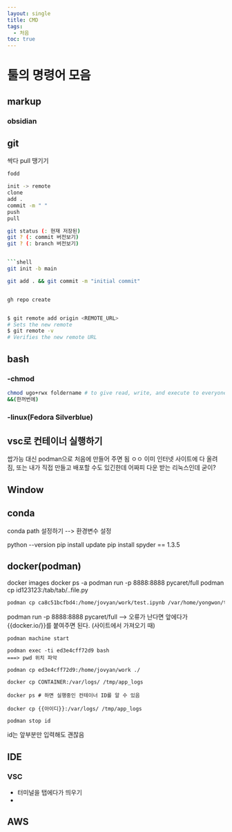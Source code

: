 ```yaml
---
layout: single
title: CMD 
tags:
  - 처음
toc: true
---
```

# 툴의 명령어 모음

## markup
### obsidian

## git

싹다 pull 땡기기 
```bash
fodd

init -> remote
clone
add .
commit -m " "
push
pull

git status (: 현재 저장된)
git ? (: commit 버전보기)
git ? (: branch 버전보기)


```shell
git init -b main

git add . && git commit -m "initial commit"


gh repo create


$ git remote add origin <REMOTE_URL>
# Sets the new remote
$ git remote -v
# Verifies the new remote URL


```


## bash

### -chmod
```bash
chmod ugo+rwx foldername # to give read, write, and execute to everyone.
&&(한꺼번에)
```


### -linux(Fedora Silverblue)
## vsc로 컨테이너 실행하기
쌉가능 대신 podman으로 처음에 만들어 주면 됨 ㅇㅇ
이미 인터넷 사이트에 다 올려짐, 또는 내가 직접 만들고 배포할 수도 있긴한데 어짜피 다운 받는 리눅스인데 굳이?

## Window

## conda
conda path 설정하기 --> 환경변수 설정

python --version
pip install update
pip install spyder == 1.3.5



## docker(podman)
docker images
docker ps -a
podman run -p 8888:8888 pycaret/full
podman cp id123123:/tab/tab/..file.py 
```bash
podman cp ca8c51bcfbd4:/home/jovyan/work/test.ipynb /var/home/yongwon/test//var/usr/home/.../ 
```

podman run -p 8888:8888 pycaret/full
--> 오류가 난다면 앞에다가 {{docker.io/}}를 붙여주면 된다. (사이트에서 가져오기 때)
```
podman machine start
```
```
podman exec -ti ed3e4cff72d9 bash
===> pwd 위치 파악

podman cp ed3e4cff72d9:/home/jovyan/work ./
```


```
docker cp CONTAINER:/var/logs/ /tmp/app_logs
```

```
docker ps # 하면 실행중인 컨테이너 ID를 알 수 있음
```

```
docker cp {{아이디}}:/var/logs/ /tmp/app_logs

podman stop id
```

id는 앞부분만 입력해도 괜찮음


## IDE
### VSC
- 터미널을 탭에다가 띄우기
- 
## AWS


